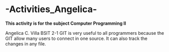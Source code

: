 # -Activities_Angelica-
****This activity is for the subject Computer Programming II****

Angelica C. Villa BSIT 2-1
GIT is very useful to all programmers because the GIT allow many users to connect in one source. It can also track the changes in any file.

